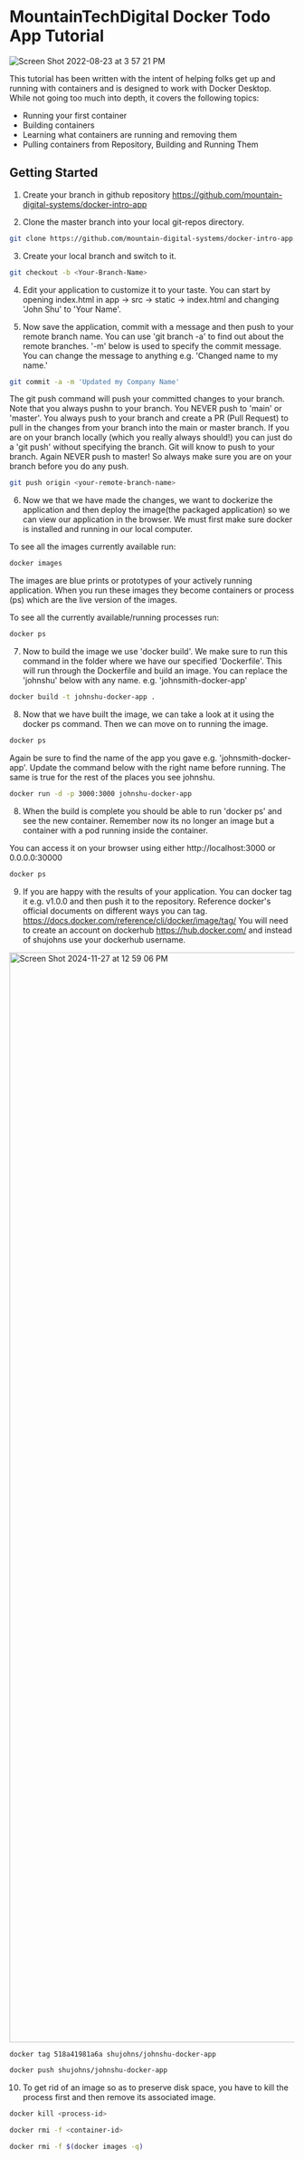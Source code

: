 # MountainTechDigital Docker Todo App Tutorial

![Screen Shot 2022-08-23 at 3 57 21 PM](https://user-images.githubusercontent.com/110779479/186264249-d18acf74-f545-40e1-91a5-ec4eef5475cf.png)

This tutorial has been written with the intent of helping folks get up and running
with containers and is designed to work with Docker Desktop. While not going too much
into depth, it covers the following topics:

- Running your first container
- Building containers
- Learning what containers are running and removing them
- Pulling containers from Repository, Building and Running Them

## Getting Started

1. Create your branch in github repository https://github.com/mountain-digital-systems/docker-intro-app

2. Clone the master branch into your local git-repos directory.

```bash
git clone https://github.com/mountain-digital-systems/docker-intro-app.git
```

3. Create your local branch and switch to it.

```bash
git checkout -b <Your-Branch-Name>
```

4. Edit your application to customize it to your taste. You can start by opening index.html in app -> src -> static -> index.html and changing 'John Shu' to 'Your Name'.

5. Now save the application, commit with a message and then push to your remote branch name. You can use 'git branch -a' to find out about the remote branches. '-m' below is used to specify the commit message. You can change the message to anything e.g. 'Changed name to my name.'

```bash
git commit -a -m 'Updated my Company Name'
```

The git push command will push your committed changes to your branch. Note that you always pushn to your branch. You NEVER push to 'main' or 'master'. You always push to your branch and create a PR (Pull Request) to pull in the changes from your branch into the main or master branch.
If you are on your branch locally (which you really always should!) you can just do a 'git push' without specifying the branch. Git will know to push to your branch. Again NEVER push to master! So always make sure you are on your branch before you do any push.

```bash
git push origin <your-remote-branch-name>
```

6. Now we that we have made the changes, we want to dockerize the application and then deploy the image(the packaged application) so we can view our application in the browser. We must first make sure docker is installed and running in our local computer.

To see all the images currently available run:

```bash
docker images
```

The images are blue prints or prototypes of your actively running application. When you run these images they become containers or process (ps) which are the live version of the images.

To see all the currently available/running processes run:

```bash
docker ps
```

7. Now to build the image we use 'docker build'. We make sure to run this command in the folder where we have our specified 'Dockerfile'. This will run through the Dockerfile and build an image. You can replace the 'johnshu' below with any name. e.g. 'johnsmith-docker-app'

```bash
docker build -t johnshu-docker-app .
```

8. Now that we have built the image, we can take a look at it using the docker ps command. Then we can move on to running the image.

```bash
docker ps
```

Again be sure to find the name of the app you gave e.g. 'johnsmith-docker-app'. Update the command below with the right name before running. The same is true for the rest of the places you see johnshu.

```bash
docker run -d -p 3000:3000 johnshu-docker-app
```

8. When the build is complete you should be able to run 'docker ps' and see the new container. Remember now its no longer an image but a container with a pod running inside the container.

You can access it on your browser using either http://localhost:3000 or 0.0.0.0:30000

```bash
docker ps
```

9. If you are happy with the results of your application. You can docker tag it e.g. v1.0.0 and then push it to the repository.
   Reference docker's official documents on different ways you can tag. https://docs.docker.com/reference/cli/docker/image/tag/
   You will need to create an account on dockerhub https://hub.docker.com/ and instead of shujohns use your dockerhub username.
<img width="1924" alt="Screen Shot 2024-11-27 at 12 59 06 PM" src="https://github.com/user-attachments/assets/dc1f0f73-1c99-4f38-b25f-6648a6e60d52">

```bash
docker tag 518a41981a6a shujohns/johnshu-docker-app
```

```bash
docker push shujohns/johnshu-docker-app
```

10. To get rid of an image so as to preserve disk space, you have to kill the process first and then remove its associated image.

```bash
docker kill <process-id>
```

```bash
docker rmi -f <container-id>
```

```bash
docker rmi -f $(docker images -q)
```
